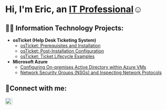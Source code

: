 <h1>Hi, I'm Eric, an <a href="https://linkedin.com/in/Eric">IT Professional</a>☺</h1>

<h2>👨‍💻 Information Technology Projects:</h2>

- <b>osTicket (Help Desk Ticketing System)</b>
  - [osTicket: Prerequisites and Installation](https://github.com/Eric/osticket-prereqs)
  - [osTicket: Post-Installation Configuration](https://github.com/Eric/post-install-config)
  - [osTicket: Ticket Lifecycle Examples](https://github.com/Eric/ticket-lifecycle)
- <b>Microsoft Azure</b>
  - [Configuring On-premises Active Directory within Azure VMs](https://github.com/Eric/configure-ad)
  - [Network Security Groups (NSGs) and Inspecting Network Protocols](https://github.com/Eric/azure-network-protocols)

<h2>🤳Connect with me:</h2>


[<img align="left" alt="Eric | LinkedIn" width="22px" src="https://cdn.jsdelivr.net/npm/simple-icons@v3/icons/linkedin.svg" />][linkedin]



[linkedin]: https://linkedin.com/in/eric-j-368060216
